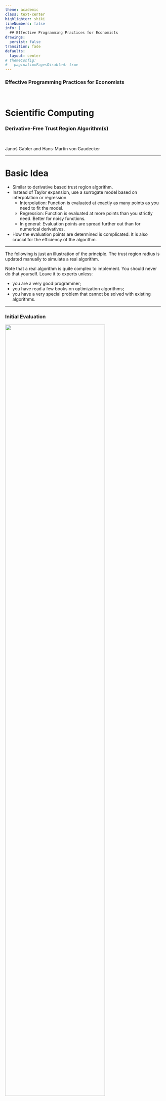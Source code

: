 ```yaml
---
theme: academic
class: text-center
highlighter: shiki
lineNumbers: false
info: |
  ## Effective Programming Practices for Economists
drawings:
  persist: false
transition: fade
defaults:
  layout: center
# themeConfig:
#   paginationPagesDisabled: true
---
```


### Effective Programming Practices for Economists

<br/>

# Scientific Computing

### Derivative-Free Trust Region Algorithm(s)

<br/>


Janoś Gabler and Hans-Martin von Gaudecker

---

# Basic Idea

- Similar to derivative based trust region algorithm.
- Instead of Taylor expansion, use a surrogate model based on interpolation or regression.
    - Interpolation: Function is evaluated at exactly as many points as you need to fit the model.
    - Regression: Function is evaluated at more points than you strictly need. Better for noisy functions.
    - In general: Evaluation points are spread further out than for numerical derivatives.
- How the evaluation points are determined is complicated. It is also crucial for the efficiency of the algorithm.

---

The following is just an illustration of the principle. The trust region radius is updated manually to simulate a real algorithm.

Note that a real algorithm is quite complex to implement. You should never do that yourself. Leave it to experts unless:
- you are a very good programmer;
- you have read a few books on optimization algorithms;
- you have a very special problem that cannot be solved with existing algorithms.

---

### Initial Evaluation

<img src="iteration_0.png" class="rounded" style="width: 80%; height: 80%; margin: auto"/>

---

### Iteration 1

<img src="iteration_1.png" class="rounded" style="width: 80%; height: 80%; margin: auto"/>


---

### Iteration 2

<img src="iteration_2.png" class="rounded" style="width: 80%; height: 80%; margin: auto"/>


---

### Iteration 3

<img src="iteration_3.png" class="rounded" style="width: 80%; height: 80%; margin: auto"/>


---

### Iteration 4

<img src="iteration_4.png" class="rounded" style="width: 80%; height: 80%; margin: auto"/>


---

### Iteration 5+

<img src="iteration_5.png" class="rounded" style="width: 80%; height: 80%; margin: auto"/>

---

# Some Remarks

- The fit is generally better than the gradient based trust region algorithm
- By construction especially at corners of trust region
- Choose between the two based on computation speed
    - If you have fast closed form derivatives, use the derivative based algorithm
    - If you only have numerical derivatives, use this instead
- Points at which the function has been evaluated before can be re-used to save function evaluations
- Since no gradient is available, algorithm will continue until trust region radius shrinks to zero
- It's intuitively very clear how this can work for noisy functions if enough evaluations are used for each surrogate model

---

# A real algorithm: COBYLA

<img src="illustration_df_trust_region_real_algo.png" class="rounded" style="width: 80%; height: 80%; margin: auto"/>

